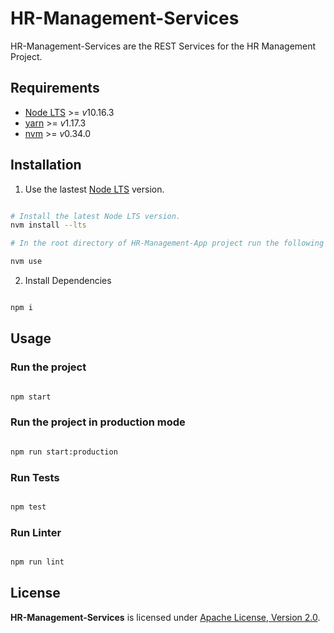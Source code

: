 # HR-Management-Services

HR-Management-Services are the REST Services for the HR Management Project.

## Requirements

- [Node LTS](https://nodejs.org/en/download/) >= *v*10.16.3
- [yarn](https://yarnpkg.com/lang/en/) >= *v*1.17.3
- [nvm](https://github.com/nvm-sh/nvm) >= *v*0.34.0

## Installation

1. Use the lastest [Node LTS](https://nodejs.org/en/download/) version.

```sh

# Install the latest Node LTS version.
nvm install --lts

# In the root directory of HR-Management-App project run the following command to use the latest node lts version:

nvm use

```

2. Install Dependencies

```sh

npm i

```

## Usage

### Run the project

```sh

npm start

```

### Run the project in production mode

```sh

npm run start:production

```

### Run Tests

```sh

npm test

```

### Run Linter

```sh

npm run lint

```

## License

**HR-Management-Services** is licensed under [Apache License, Version 2.0](https://github.com/AlexisNava/HR-Management-Services/blob/master/LICENSE).
